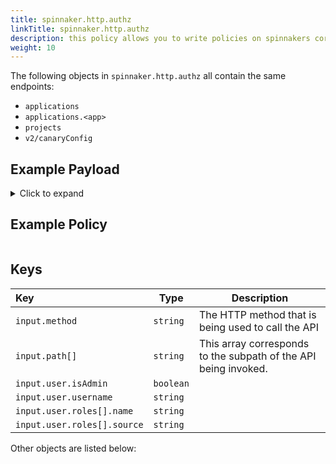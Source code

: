 ```yaml
---
title: spinnaker.http.authz
linkTitle: spinnaker.http.authz
description: this policy allows you to write policies on spinnakers core APIs. This allows restricting many actions from the UI, or from custom API clients. Many paths in here have dedicated packages weritten for them, and in such cases it is reccomended to write your package against the dedicated package rather than spinnaker.http.authz. spinnaker.http.authz is available because it grants the ability to write policy on almost any UI event within spinnaker.
weight: 10
---
```


The following objects in `spinnaker.http.authz` all contain the same endpoints:

 - `applications`
 - `applications.<app>`
 - `projects`
 - `v2/canaryConfig`

## Example Payload

<details><summary>Click to expand</summary>

```json
{
  "input": {
    "method": "GET",
    "path": [
      "applications"
    ],
    "user": {
      "isAdmin": false,
      "roles": [
        {
          "name": "armory-io",
          "source": "GITHUB_TEAMS"
        },
        {
          "name": "productmanagers",
          "source": "GITHUB_TEAMS"
        }
      ],
      "username": "myUserName"
    }
  }
}
```
</details>

## Example Policy

```rego

```

 ## Keys

| Key                         | Type      | Description |
| :-------------------------- | --------- | ----------- |
| `input.method`              | `string`  | The HTTP method that is being used to call the API            |
| `input.path[]`              | `string`  | This array corresponds to the subpath of the API being invoked.            |
| `input.user.isAdmin`        | `boolean` |             |
| `input.user.username`       | `string`  |             |
| `input.user.roles[].name`   | `string`  |             |
| `input.user.roles[].source` | `string`  |             |

Other objects are listed below:
